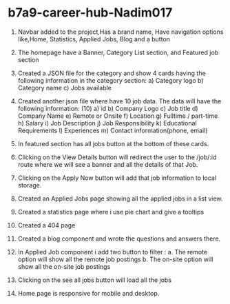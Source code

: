 # b7a9-career-hub-Nadim017

1. Navbar added to the project,Has a brand name, Have navigation options like,Home, Statistics, Applied Jobs, Blog and a
   button

2. The homepage have a Banner, Category List section, and Featured job
   section

3. Created a JSON file for the category and show 4 cards having the following
   information in the category section:
   a) Category logo
   b) Category name
   c) Jobs available

4. Created another json file where have 10 job data. The data will have the
   following information: (10)
   a) id
   b) Company Logo
   c) Job title
   d) Company Name
   e) Remote or Onsite
   f) Location
   g) Fulltime / part-time
   h) Salary
   i) Job Description
   j) Job Responsibility
   k) Educational Requirements
   l) Experiences
   m) Contact information(phone, email)

5. In featured section has
   all jobs button at the bottom of these cards.

6. Clicking on the View Details button will redirect the user to the /job/:id route
   where we will see a banner and all the details of that Job.

7. Clicking on the Apply Now button will add that job information to local storage.

8. Created an Applied Jobs page showing all the applied jobs in a list view.

9. Created a statistics page where i use pie chart and give a tooltips

10. Created a 404 page

11. Created a blog component and wrote the questions and answers there.

12. In Applied Job component i add two button to filter :
    a. The remote option will show all the remote job postings
    b. The on-site option will show all the on-site job postings

13. Clicking on the see all jobs button will load all the jobs

14. Home page is responsive for
    mobile and desktop.
